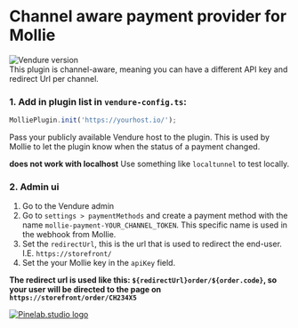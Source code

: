 # Channel aware payment provider for Mollie

![Vendure version](https://img.shields.io/npm/dependency-version/vendure-plugin-mollie/dev/@vendure/core)  
This plugin is channel-aware, meaning you can have a different API key and redirect Url per channel.

### 1. Add in plugin list in `vendure-config.ts`:

```js
MolliePlugin.init('https://yourhost.io/');
```

Pass your publicly available Vendure host to the plugin.
This is used by Mollie to let the plugin know when the status of a payment changed.

**does not work with localhost** Use something like `localtunnel` to test locally.

### 2. Admin ui

1. Go to the Vendure admin
2. Go to `settings > paymentMethods` and create a payment method with the name `mollie-payment-YOUR_CHANNEL_TOKEN`.
   This specific name is used in the webhook from Mollie.
3. Set the `redirectUrl`, this is the url that is used to redirect the end-user. I.E. `https://storefront/`
4. Set the your Mollie key in the `apiKey` field.

**The redirect url is used like this: `${redirectUrl}order/${order.code}`, so your user will be directed to the page on `https://storefront/order/CH234X5`**

[![Pinelab.studio logo](https://pinelab.studio/pinelab_logo.png)](https://pinelab.studio)
